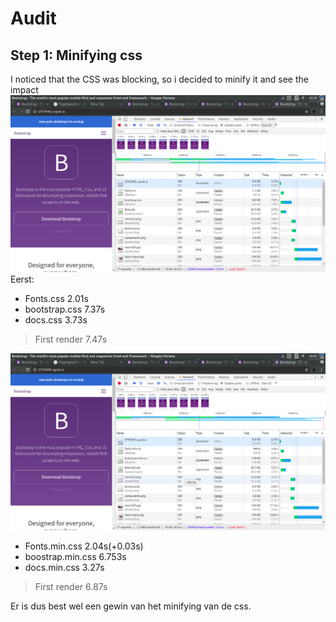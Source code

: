 # Audit

## Step 1: Minifying css
I noticed that the CSS was blocking, so i decided to minify it and see the impact
![before-minifying](auditimg/before-minified-css.png)
Eerst:  
* Fonts.css 2.01s
* bootstrap.css 7.37s
* docs.css 3.73s
> First render 7.47s

![after-minifying](auditimg/css-after-minification.png)

* Fonts.min.css 2.04s(+0.03s)
* boostrap.min.css 6.753s
* docs.min.css 3.27s
>First render 6.87s

Er is dus best wel een gewin van het minifying van de css. 